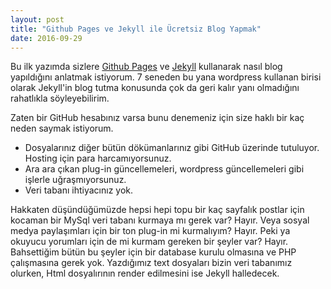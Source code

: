 ```yaml
---
layout: post
title: "Github Pages ve Jekyll ile Ücretsiz Blog Yapmak"
date: 2016-09-29
---
```


Bu ilk yazımda sizlere [Github Pages](https://pages.github.com) ve [Jekyll](http://jekyllrb.com) kullanarak nasıl blog yapıldığını anlatmak istiyorum. 7 seneden bu yana wordpress kullanan birisi olarak Jekyll'in blog tutma konusunda çok da geri kalır yanı olmadığını rahatlıkla söyleyebilirim.

Zaten bir GitHub hesabınız varsa bunu denemeniz için size haklı bir kaç neden saymak istiyorum.
* Dosyalarınız diğer bütün dökümanlarınız gibi GitHub üzerinde tutuluyor. Hosting için para harcamıyorsunuz. 
* Ara ara çıkan plug-in güncellemeleri, wordpress güncellemeleri gibi işlerle uğraşmıyorsunuz.
* Veri tabanı ihtiyacınız yok.

Hakkaten düşündüğümüzde hepsi hepi topu bir kaç sayfalık postlar için kocaman bir MySql veri tabanı kurmaya mı gerek var? Hayır. Veya sosyal medya paylaşımları için bir ton plug-in mi kurmalıyım? Hayır. Peki ya okuyucu yorumları için de mi kurmam gereken bir şeyler var? Hayır. Bahsettiğim bütün bu şeyler için bir database kurulu olmasına ve PHP çalışmasına gerek yok. Yazdığımız text dosyaları bizin veri tabanımız olurken, Html dosyalırının render edilmesini ise Jekyll halledecek. 
